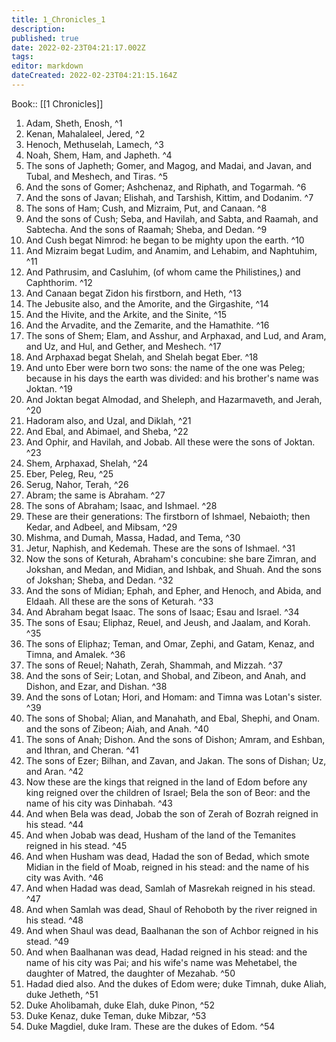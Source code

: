 ```yaml
---
title: 1_Chronicles_1
description: 
published: true
date: 2022-02-23T04:21:17.002Z
tags: 
editor: markdown
dateCreated: 2022-02-23T04:21:15.164Z
---
```


 Book:: [[1 Chronicles]]
 1. Adam, Sheth, Enosh, ^1
 2. Kenan, Mahalaleel, Jered, ^2
 3. Henoch, Methuselah, Lamech, ^3
 4. Noah, Shem, Ham, and Japheth. ^4
 5. The sons of Japheth; Gomer, and Magog, and Madai, and Javan, and Tubal, and Meshech, and Tiras. ^5
 6. And the sons of Gomer; Ashchenaz, and Riphath, and Togarmah. ^6
 7. And the sons of Javan; Elishah, and Tarshish, Kittim, and Dodanim. ^7
 8. The sons of Ham; Cush, and Mizraim, Put, and Canaan. ^8
 9. And the sons of Cush; Seba, and Havilah, and Sabta, and Raamah, and Sabtecha. And the sons of Raamah; Sheba, and Dedan. ^9
 10. And Cush begat Nimrod: he began to be mighty upon the earth. ^10
 11. And Mizraim begat Ludim, and Anamim, and Lehabim, and Naphtuhim, ^11
 12. And Pathrusim, and Casluhim, (of whom came the Philistines,) and Caphthorim. ^12
 13. And Canaan begat Zidon his firstborn, and Heth, ^13
 14. The Jebusite also, and the Amorite, and the Girgashite, ^14
 15. And the Hivite, and the Arkite, and the Sinite, ^15
 16. And the Arvadite, and the Zemarite, and the Hamathite. ^16
 17. The sons of Shem; Elam, and Asshur, and Arphaxad, and Lud, and Aram, and Uz, and Hul, and Gether, and Meshech. ^17
 18. And Arphaxad begat Shelah, and Shelah begat Eber. ^18
 19. And unto Eber were born two sons: the name of the one was Peleg; because in his days the earth was divided: and his brother's name was Joktan. ^19
 20. And Joktan begat Almodad, and Sheleph, and Hazarmaveth, and Jerah, ^20
 21. Hadoram also, and Uzal, and Diklah, ^21
 22. And Ebal, and Abimael, and Sheba, ^22
 23. And Ophir, and Havilah, and Jobab. All these were the sons of Joktan. ^23
 24. Shem, Arphaxad, Shelah, ^24
 25. Eber, Peleg, Reu, ^25
 26. Serug, Nahor, Terah, ^26
 27. Abram; the same is Abraham. ^27
 28. The sons of Abraham; Isaac, and Ishmael. ^28
 29. These are their generations: The firstborn of Ishmael, Nebaioth; then Kedar, and Adbeel, and Mibsam, ^29
 30. Mishma, and Dumah, Massa, Hadad, and Tema, ^30
 31. Jetur, Naphish, and Kedemah. These are the sons of Ishmael. ^31
 32. Now the sons of Keturah, Abraham's concubine: she bare Zimran, and Jokshan, and Medan, and Midian, and Ishbak, and Shuah. And the sons of Jokshan; Sheba, and Dedan. ^32
 33. And the sons of Midian; Ephah, and Epher, and Henoch, and Abida, and Eldaah. All these are the sons of Keturah. ^33
 34. And Abraham begat Isaac. The sons of Isaac; Esau and Israel. ^34
 35. The sons of Esau; Eliphaz, Reuel, and Jeush, and Jaalam, and Korah. ^35
 36. The sons of Eliphaz; Teman, and Omar, Zephi, and Gatam, Kenaz, and Timna, and Amalek. ^36
 37. The sons of Reuel; Nahath, Zerah, Shammah, and Mizzah. ^37
 38. And the sons of Seir; Lotan, and Shobal, and Zibeon, and Anah, and Dishon, and Ezar, and Dishan. ^38
 39. And the sons of Lotan; Hori, and Homam: and Timna was Lotan's sister. ^39
 40. The sons of Shobal; Alian, and Manahath, and Ebal, Shephi, and Onam. and the sons of Zibeon; Aiah, and Anah. ^40
 41. The sons of Anah; Dishon. And the sons of Dishon; Amram, and Eshban, and Ithran, and Cheran. ^41
 42. The sons of Ezer; Bilhan, and Zavan, and Jakan. The sons of Dishan; Uz, and Aran. ^42
 43. Now these are the kings that reigned in the land of Edom before any king reigned over the children of Israel; Bela the son of Beor: and the name of his city was Dinhabah. ^43
 44. And when Bela was dead, Jobab the son of Zerah of Bozrah reigned in his stead. ^44
 45. And when Jobab was dead, Husham of the land of the Temanites reigned in his stead. ^45
 46. And when Husham was dead, Hadad the son of Bedad, which smote Midian in the field of Moab, reigned in his stead: and the name of his city was Avith. ^46
 47. And when Hadad was dead, Samlah of Masrekah reigned in his stead. ^47
 48. And when Samlah was dead, Shaul of Rehoboth by the river reigned in his stead. ^48
 49. And when Shaul was dead, Baalhanan the son of Achbor reigned in his stead. ^49
 50. And when Baalhanan was dead, Hadad reigned in his stead: and the name of his city was Pai; and his wife's name was Mehetabel, the daughter of Matred, the daughter of Mezahab. ^50
 51. Hadad died also. And the dukes of Edom were; duke Timnah, duke Aliah, duke Jetheth, ^51
 52. Duke Aholibamah, duke Elah, duke Pinon, ^52
 53. Duke Kenaz, duke Teman, duke Mibzar, ^53
 54. Duke Magdiel, duke Iram. These are the dukes of Edom. ^54
